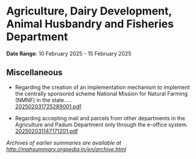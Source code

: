 # Agriculture, Dairy Development, Animal Husbandry and Fisheries Department

**Date Range**: 10 February 2025 - 15 February 2025


## Miscellaneous
- Regarding the creation of an implementation mechanism to implement the centrally sponsored scheme National Mission for Natural Farming (NMNF) in the state.....\
  [202502031725289001.pdf](https://gr.maharashtra.gov.in/Site/Upload/Government%20Resolutions/English/202502031725289001.pdf)

- Regarding accepting mail and parcels from other departments in the Agriculture and Padum Department only through the e-office system.\
  [202502031147171201.pdf](https://gr.maharashtra.gov.in/Site/Upload/Government%20Resolutions/English/202502031147171201.pdf)


*Archives of earlier summaries are available at http://mahsummary.orgpedia.in/en/archive.html*